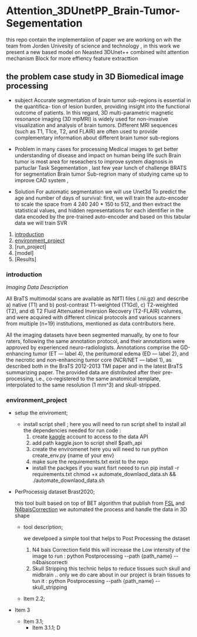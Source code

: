 # Attention_3DUnetPP_Brain-Tumor-Segementation
this repo contain the implementaiion of paper we are working on wih the team from Jorden Univesity  of science and technology , in this work we present a new based model on Neasted 3DUnet++ combined wiht attention mechanism Block for more effiency feature extracttion 

## the problem case study in 3D Biomedical image processing

- subject
Accurate segmentation of brain tumor sub-regions is essential in the quantifica- tion of lesion burden, providing insight into the functional outcome of patients. In this regard, 3D multi-parametric magnetic resonance imaging (3D mpMRI) is widely used for non-invasive visualization and analysis of brain tumors. Different MRI sequences (such as T1, T1ce, T2, and FLAIR) are often used to provide complementary information about different brain tumor sub-regions

- Problem
in many cases for processing Medical images to get better understanding of disease and impact on human being life such Brain tumor is most area for reseachers to improve system diagnosis in partuclar Task Segementation , last few year lunch of challenge BRATS for segmentation Brain tumor Sub-regrion many of studying came up to improve CAD system ,

- Solution
For automatic segmentation we will use Unet3d To predict the age and number of days of survival: first, we will train the auto-encoder to scale the space from 4 240 240 * 150 to 512, and then extract the statistical values, ​​and hidden representations for each identifier in the data encoded by the pre-trained auto-encoder and based on this tabular data we will train SVR

1. [introduction](#introduction)
2. [environment_project](#environment_project)
3. [run_project]
5. [model]
5. [Results]

### introduction
*Imaging Data Description*

All BraTS multimodal scans are available as NIfTI files (.nii.gz) and describe a) native (T1) and b) post-contrast T1-weighted (T1Gd), c) T2-weighted (T2), and d) T2 Fluid Attenuated Inversion Recovery (T2-FLAIR) volumes, and were acquired with different clinical protocols and various scanners from multiple (n=19) institutions, mentioned as data contributors here.

All the imaging datasets have been segmented manually, by one to four raters, following the same annotation protocol, and their annotations were approved by experienced neuro-radiologists. Annotations comprise the GD-enhancing tumor (ET — label 4), the peritumoral edema (ED — label 2), and the necrotic and non-enhancing tumor core (NCR/NET — label 1), as described both in the BraTS 2012-2013 TMI paper and in the latest BraTS summarizing paper. The provided data are distributed after their pre-processing, i.e., co-registered to the same anatomical template, interpolated to the same resolution (1 mm^3) and skull-stripped.

### environment_project
* setup the enviroment;
	* install script shell ;
       here you will need to run script shell to install all the dependencies needed for 
       run code :
       1. create [kaggle](https://www.kaggle.com/) account to access to the data API 
       2. add path kaggle.json to script shell $path_api
       3. create the enviromenet here you will need to run 
                python create_env.py {name of your env}
       4. make sure the requirements.txt exist to the repo 
       * install the packges if you want fisrt neeed to run 
                pip install -r requirements.txt 
                chmod +x automate_downlaod_data.sh && ./automate_downlaod_data.sh
* PerProcessig dataset Brast2020;

    this tool built based on top of BET algorithm that publish from [FSL](https://fsl.fmrib.ox.ac.uk/fsl/fslwiki/BET) and [N4baisCorrection](https://pubmed.ncbi.nlm.nih.gov/20378467/) we automated the process and handle the data in 3D shape

	* tool description;

        we develpoed a simple tool that helps to Post Processing the dstaset 
        1. N4 bais Correction field this will increase the Low intensity of the image to run :
               python Postprocessing --path {path_name} --n4baiscorrecti
        2. Skull Stripping this technic helps to reduce tissues such skull and midbrain .. only we do care about in our project is brain tissues to tun it :
                     python Postprocessing --path {path_name} --skull_stripping 

	* Item 2.2;
* Item 3
	* Item 3.1;
		* Item 3.1.1;
D 